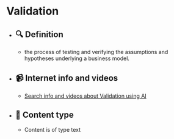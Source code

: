 # Validation
- ## 🔍 Definition
  - the process of testing and verifying the assumptions and hypotheses underlying a business model.
- ## 📹 Internet info and videos
  - [Search info and videos about Validation using AI](https://www.perplexity.ai/search?q=videos+about+Validation:+the+process+of+testing+and+verifying+the+assumptions+and+hypotheses+underlying+a+business+model.
)
- ## 📰 Content type 
  - Content is of type text
